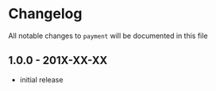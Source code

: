 # Changelog

All notable changes to `payment` will be documented in this file

## 1.0.0 - 201X-XX-XX

- initial release
